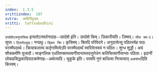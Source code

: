 ```yaml
---
index:  1.3.5
vrittiindex:  107
sutra:  आदिर्ञिटुडवः
vritti:  tattvabodhini 
---
```


`उपदेशेऽजनुनासिक` इत्यतोऽनवर्तनादाह--उपदेशे इति। उपदेशे किम्। ञिकारीयति। ञिष्वप्। `ञीतः क्तः`॥। सुप्तः। `ट्वितोऽथुच्`। नन्दथुः। `ड्वितः क्रिः`। कृत्रिमम्। क्लिदि परिवेदने। अनुदात्तेत्सु पठितस्येह पाठः परस्मैपदार्थः। क्रियाफलस्य कर्तृगामित्वेऽपि परस्मैपदार्थं स्वरितेत्स्वयं न पठितः। शुन्ध शुद्धौ। अयं शौचकर्मणि युजादौ। माङ्गलिक एधतिरुक्तस्तवर्गीयान्तस्तदनुरोधेन कतिचित्तवर्गीयान्ताः पठिताः। इदानीं लोकप्रसिद्धकादिपाठक्रमेणाह--अथेत्यादि। चुकुके इति। परमपि गुणं बाधित्वा नित्यत्वात् `असंयोगा`दिति कित्त्वम्। 

